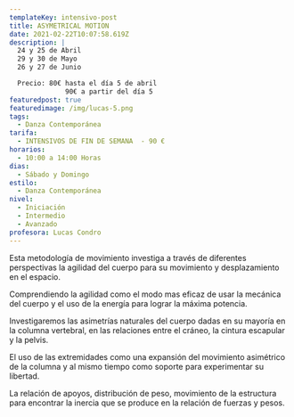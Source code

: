 ```yaml
---
templateKey: intensivo-post
title: ASYMETRICAL MOTION
date: 2021-02-22T10:07:58.619Z
description: |
  24 y 25 de Abril
  29 y 30 de Mayo
  26 y 27 de Junio

  Precio: 80€ hasta el día 5 de abril
              90€ a partir del día 5
featuredpost: true
featuredimage: /img/lucas-5.png
tags:
  - Danza Contemporánea
tarifa:
  - INTENSIVOS DE FIN DE SEMANA  - 90 €
horarios:
  - 10:00 a 14:00 Horas
dias:
  - Sábado y Domingo
estilo:
  - Danza Contemporánea
nivel:
  - Iniciación
  - Intermedio
  - Avanzado
profesora: Lucas Condro
---
```

<!--StartFragment-->

Esta metodología de movimiento investiga a través de diferentes perspectivas la agilidad del cuerpo para su movimiento y desplazamiento en el espacio.

Comprendiendo la agilidad como el modo mas eficaz de usar la mecánica del cuerpo y el uso de la energía para lograr la máxima potencia.

Investigaremos las asimetrías naturales del cuerpo dadas en su mayoría en la columna vertebral, en las relaciones entre el cráneo, la cintura escapular y la pelvis.

El uso de las extremidades como una expansión del movimiento asimétrico de la columna y al mismo tiempo como soporte para experimentar su libertad.

La relación de apoyos, distribución de peso, movimiento de la estructura para encontrar la inercia que se produce en la relación de fuerzas y pesos.

<!--EndFragment-->